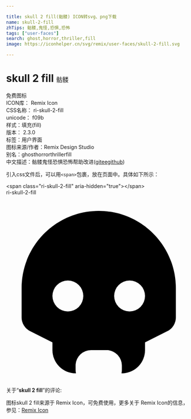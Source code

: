 ```yaml
---

title: skull 2 fill(骷髅) ICON转svg、png下载
name: skull-2-fill
zhTips: 骷髅,鬼怪,恐惧,恐怖
tags: ["user-faces"]
search: ghost,horror,thriller,fill
image: https://iconhelper.cn/svg/remix/user-faces/skull-2-fill.svg

---
```


# skull 2 fill  <small style="font-size: 60%;font-weight: 100">骷髅</small>


<div class="detail-page">
<p>
<span><span class="badge-success badge">免费图标</span> </span>
<br/>
<span>
ICON库：
<span class="badge-secondary badge">Remix Icon</span> 
</span>
<br/>
<span>
CSS名称：
<span class="badge-secondary badge">ri-skull-2-fill</span> 
</span>
<br/>
<span>
unicode：
<span class="badge-secondary badge">f09b</span> 
<copy-btn content='f09b' btn-title=""></copy-btn>
<copy-btn :content='String.fromCodePoint(parseInt("f09b", 16))' btn-title="复制U"></copy-btn>
</span><br/><span>样式：<span class="badge-light badge">填充(fill)</span></span>
<br/>
<span>
版本：
<span class="badge-secondary badge">2.3.0</span> 
</span><br/><span>标签：<span class="badge-light badge"><router-link to="/tags/user-faces.html">用户界面</router-link></span></span>
<br/>
<span>图标来源/作者：<span class="badge-light badge">Remix Design Studio</span></span> 
<br/>
<span>别名：<span class="badge-light badge">ghost</span><span class="badge-light badge">horror</span><span class="badge-light badge">thriller</span><span class="badge-light badge">fill</span></span><br/><span class="zh-detail">中文描述：<span class="badge-primary badge">骷髅</span><span class="badge-primary badge">鬼怪</span><span class="badge-primary badge">恐惧</span><span class="badge-primary badge">恐怖</span><span class="help-link"><span>帮助改进</span>(<a href="https://gitee.com/liuwave/icon-helper/edit/master/json/remix/user-faces/skull-2-fill.json" target="_blank" rel="noopener noreferrer">gitee</a><a href="https://github.com/liuwave/icon-helper/edit/master/json/remix/user-faces/skull-2-fill.json" target="_blank" rel="noopener noreferrer">github</a></span>)</span><br/>
</p>
</div>
<div class="alert alert-dark">
  <i class="ri-skull-2-fill ri-xs"></i>
  <i class="ri-skull-2-fill ri-sm"></i>
  <i class="ri-skull-2-fill ri-lg"></i>
  <i class="ri-skull-2-fill ri-2x"></i>
  <i class="ri-skull-2-fill ri-3x"></i>
  <i class="ri-skull-2-fill ri-5x"></i>
  <i class="ri-skull-2-fill ri-7x"></i>
</div>
<div>
  <p>引入css文件后，可以用<code>&lt;span&gt;</code>包裹，放在页面中。具体如下所示：    
  </p>
  <div class="alert alert-primary" style="font-size: 14px">
    &lt;span class="ri-skull-2-fill" aria-hidden="true"&gt;&lt;/span&gt;
    <copy-btn content='<span class="ri-skull-2-fill" aria-hidden="true"></span>'></copy-btn>
  </div>
  <div class="alert alert-secondary">
    <i class="ri-skull-2-fill"
    style="font-size: 24px"
    aria-hidden="true"></i> ri-skull-2-fill
    <copy-btn content="ri-skull-2-fill" btn-title="复制图标名称"></copy-btn>
  </div>
</div>
<div id="svg" class="svg-wrap">
<svg xmlns="http://www.w3.org/2000/svg" viewBox="0 0 24 24">
    <g>
        <path fill="none" d="M0 0h24v24H0z"/>
        <path d="M12 2c5.523 0 10 4.477 10 10v3.764a2 2 0 0 1-1.106 1.789L18 19v1a3 3 0 0 1-2.824 2.995L14.95 23a2.5 2.5 0 0 0 .044-.33L15 22.5V22a2 2 0 0 0-1.85-1.995L13 20h-2a2 2 0 0 0-1.995 1.85L9 22v.5c0 .171.017.339.05.5H9a3 3 0 0 1-3-3v-1l-2.894-1.447A2 2 0 0 1 2 15.763V12C2 6.477 6.477 2 12 2zm-4 9a2 2 0 1 0 0 4 2 2 0 0 0 0-4zm8 0a2 2 0 1 0 0 4 2 2 0 0 0 0-4z"/>
    </g>
</svg>

</div>
<detail full-name='ri-skull-2-fill'></detail>  
<div class="icon-detail__container">
<p>关于“<b>skull 2 fill</b>”的评论:</p>
</div>
<Vssue title="关于“skull 2 fill”的评论" />    
<div><p>图标skull 2 fill来源于 Remix Icon，可免费使用，更多关于  Remix Icon的信息，参见：<a target="_blank" href="https://iconhelper.cn/remix.html">Remix Icon</a>
</p></div>

